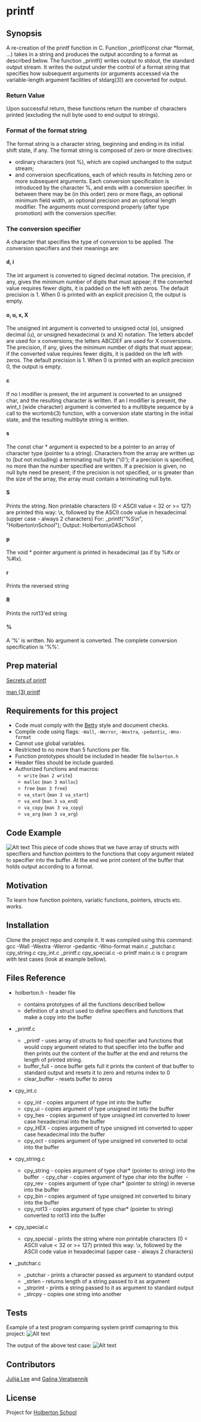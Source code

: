 # printf

## Synopsis

A re-creation of the printf function in C.
Function _printf(const char *format, ...) takes in a string and produces the output according to a format as described below. The function _printf() writes output to stdout, the standard output stream. It writes the output under the control of a format string that specifies how subsequent arguments (or arguments accessed via the variable-length argument facilities of stdarg(3)) are converted for output.
### Return Value
Upon successful return, these functions return the number of characters printed (excluding the null byte used to end output to strings).
### Format of the format string
The format string is a character string, beginning and ending in its initial shift state, if any. The format string is composed of zero or more directives: 
- ordinary characters (not %), which are copied unchanged to the output stream; 
- and conversion specifications, each of which results in fetching zero or more subsequent arguments. 
Each conversion specification is introduced by the character %, and ends with a conversion specifier. In between there may be (in this order) zero or more flags, an optional minimum field width, an optional precision and an optional length modifier.
The arguments must correspond properly (after type promotion) with the conversion specifier.
### The conversion specifier
A character that specifies the type of conversion to be applied. The conversion specifiers and their meanings are:
#### d, i
The int argument is converted to signed decimal notation. The precision, if any, gives the minimum number of digits that must appear; if the converted value requires fewer digits, it is padded on the left with zeros. The default precision is 1. When 0 is printed with an explicit precision 0, the output is empty.
#### o, u, x, X
The unsigned int argument is converted to unsigned octal (o), unsigned decimal (u), or unsigned hexadecimal (x and X) notation. The letters abcdef are used for x conversions; the letters ABCDEF are used for X conversions. The precision, if any, gives the minimum number of digits that must appear; if the converted value requires fewer digits, it is padded on the left with zeros. The default precision is 1. When 0 is printed with an explicit precision 0, the output is empty.
#### c
If no l modifier is present, the int argument is converted to an unsigned char, and the resulting character is written. If an l modifier is present, the wint_t (wide character) argument is converted to a multibyte sequence by a call to the wcrtomb(3) function, with a conversion state starting in the initial state, and the resulting multibyte string is written.
#### s
The const char * argument is expected to be a pointer to an array of character type (pointer to a string). Characters from the array are written up to (but not including) a terminating null byte ('\0'); if a precision is specified, no more than the number specified are written. If a precision is given, no null byte need be present; if the precision is not specified, or is greater than the size of the array, the array must contain a terminating null byte.
#### S
Prints the string. Non printable characters (0 < ASCII value < 32 or >= 127) are printed this way: \x, followed by the ASCII code value in hexadecimal (upper case - always 2 characters)
For:    _printf("%S\n", "Holberton\nSchool");
Output: Holberton\x0ASchool
#### p
The void * pointer argument is printed in hexadecimal (as if by %#x or %#lx).
#### r
Prints the reversed string
#### R
Prints the rot13'ed string
#### %
A '%' is written. No argument is converted. The complete conversion specification is '%%'.



## Prep material

[Secrets of printf](http://www.cypress.com/file/54761/download)

[man (3) printf](https://linux.die.net/man/3/printf)

## Requirements for this project

- Code must comply with the [Betty](https://github.com/holbertonschool/Betty) style and document checks.
- Compile code using flags: `-Wall`, `-Werror`, `-Wextra`, `-pedantic`, `-Wno-format`
- Cannot use global variables.
- Restricted to no more than 5 functions per file.
- Function prototypes should be included in header file `holberton.h`
- Header files should be include guarded.
- Authorized functions and macros:
  - `write` (`man 2 write`)
  - `malloc` (`man 3 malloc`)
  - `free` (`man 3 free`)
  - `va_start` (`man 3 va_start`)
  - `va_end` (`man 3 va_end`)
  - `va_copy` (`man 3 va_copy`)
  - `va_arg` (`man 3 va_arg`)

## Code Example

![Alt text](https://cloud.githubusercontent.com/assets/6486822/24182816/8af4a364-0e81-11e7-9fe1-9299b94e0a15.png)
This piece of code shows that we have array of structs with specifiers and function pointers to the functions that copy argument related to specifier into the buffer.
At the end we print content of the buffer that holds output according to a format.

## Motivation

To learn how function pointers, variatic functions, pointers, structs etc. works.

## Installation

Clone the project repo and compile it. It was compiled using this command: gcc -Wall -Wextra -Werror -pedantic -Wno-format main.c _putchar.c cpy_string.c cpy_int.c _printf.c cpy_special.c -o printf
main.c is c program with test cases (look at example bellow).

## Files Reference

- holberton.h - header file
  - contains prototypes of all the functions described bellow
  - definition of a struct used to define specifiers and functions that make a copy into the buffer
  
- _printf.c 
  - _printf - uses array of structs to find specifier and functions that would copy argument related to that specifier into the buffer and then prints out the content of the buffer at the end and returns the length of printed string.
  - buffer_full - once buffer gets full it prints the content of that buffer to standard output and resets it to zero and returns index to 0
  - clear_buffer - resets buffer to zeros
  
- cpy_int.c
  - cpy_int - copies argument of type int into the buffer
  - cpy_ui - copies argument of type unsigned int into the buffer
  - cpy_hex - copies argument of type unsigned int converted to lower case hexadecimal into the buffer
  - cpy_HEX - copies argument of type unsigned int converted to upper case hexadecimal into the buffer
  - cpy_oct - copies argument of type unsigned int converted to octal into the buffer

- cpy_string.c
  - cpy_string - copies argument of type char* (pointer to string) into the buffer
  - cpy_char - copies argument of type char into the buffer
  - cpy_rev - copies argument of type char* (pointer to string) in reverse into the buffer
  - cpy_bin - copies argument of type unsigned int converted to binary into the buffer
  - cpy_rot13 - copies argument of type char* (pointer to string) converted to rot13 into the buffer

- cpy_special.c
  - cpy_special - prints the string where non printable characters (0 < ASCII value < 32 or >= 127) printed this way: \x, followed by the ASCII code value in hexadecimal (upper case - always 2 characters)
  
- _putchar.c
  - _putchar - prints a character passed as argument to standard output
  - _strlen - returns length of a string passed to it as argument
  - _strprint - prints a string passed to it as argument to standard output
  - _strcpy - copies one string into another
  
## Tests

Example of a test program comparing system printf comapring to this project:
![Alt text](https://cloud.githubusercontent.com/assets/6486822/24183348/2705264a-0e85-11e7-89d4-abef61f66cb4.png)

The output of the above test case:
![Alt text](https://cloud.githubusercontent.com/assets/6486822/24183349/27060b64-0e85-11e7-88e5-e541258b3cbc.png)

## Contributors

[Julija Lee](https://twitter.com/LeeJulija) and [Galina Veratsennik](https://twitter.com/HalinaV)

## License

Project for [Holberton School](https://www.holbertonschool.com/)
